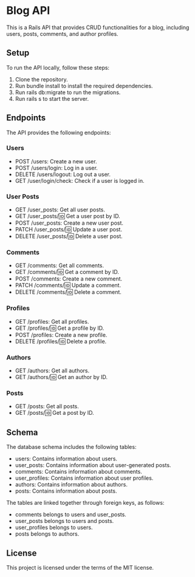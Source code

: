 # Blog API
This is a Rails API that provides CRUD functionalities for a blog, including users, posts, comments, and author profiles.

## Setup
To run the API locally, follow these steps:

1. Clone the repository.
2. Run bundle install to install the required dependencies.
3. Run rails db:migrate to run the migrations.
4. Run rails s to start the server.

## Endpoints
The API provides the following endpoints:

### Users
* POST /users: Create a new user.
* POST /users/login: Log in a user.
* DELETE /users/logout: Log out a user.
* GET /user/login/check: Check if a user is logged in.

### User Posts
* GET /user_posts: Get all user posts.
* GET /user_posts/:id: Get a user post by ID.
* POST /user_posts: Create a new user post.
* PATCH /user_posts/:id: Update a user post.
* DELETE /user_posts/:id: Delete a user post.

### Comments
* GET /comments: Get all comments.
* GET /comments/:id: Get a comment by ID.
* POST /comments: Create a new comment.
* PATCH /comments/:id: Update a comment.
* DELETE /comments/:id: Delete a comment.

### Profiles
* GET /profiles: Get all profiles.
* GET /profiles/:id: Get a profile by ID.
* POST /profiles: Create a new profile.
* DELETE /profiles/:id: Delete a profile.

### Authors
* GET /authors: Get all authors.
* GET /authors/:id: Get an author by ID.

### Posts
* GET /posts: Get all posts.
* GET /posts/:id: Get a post by ID.


## Schema
The database schema includes the following tables:

* users: Contains information about users.
* user_posts: Contains information about user-generated posts.
* comments: Contains information about comments.
* user_profiles: Contains information about user profiles.
* authors: Contains information about authors.
* posts: Contains information about posts.


The tables are linked together through foreign keys, as follows:

* comments belongs to users and user_posts.
* user_posts belongs to users and posts.
* user_profiles belongs to users.
* posts belongs to authors.

## License
This project is licensed under the terms of the MIT license.






